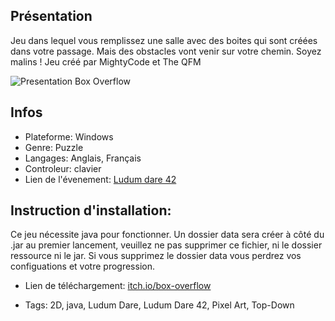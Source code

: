 ## Présentation
Jeu dans lequel vous remplissez une salle avec des boites qui sont créées dans votre passage. Mais des obstacles vont venir sur votre chemin. Soyez malins !
Jeu créé par MightyCode et The QFM

![Presentation Box Overflow](https://data.bazin-maxence.tk/presentation-boxoverflow.png)


## Infos
* Plateforme: Windows
* Genre: Puzzle
* Langages:	Anglais, Français
* Controleur: clavier
* Lien de l'évenement: [Ludum dare 42](https://ldjam.com/events/ludum-dare/42/box-overflow)

## Instruction d'installation:
Ce jeu nécessite java pour fonctionner. Un dossier data sera créer à côté du .jar au premier lancement, veuillez ne pas supprimer ce fichier, ni le dossier ressource ni le jar. Si vous supprimez le dossier data vous perdrez vos configuations et votre progression.

* Lien de téléchargement: [itch.io/box-overflow](https://theqfm.itch.io/box-overflow)

* Tags:	2D, java, Ludum Dare, Ludum Dare 42, Pixel Art, Top-Down
